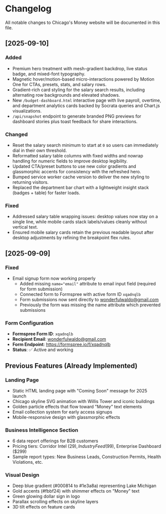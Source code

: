# Changelog

All notable changes to Chicago's Money website will be documented in this file.

## [2025-09-10]

### Added
- Premium hero treatment with mesh-gradient backdrop, live status badge, and mixed-font typography.
- Magnetic hover/motion-based micro-interactions powered by Motion One for CTAs, presets, stats, and salary rows.
- Gradient-rich card styling for the salary search results, including alternating row backgrounds and elevated shadows.
- New `/budget-dashboard.html` interactive page with live payroll, overtime, and department analytics cards backed by Socrata queries and Chart.js visualizations.
- `/api/snapshot` endpoint to generate branded PNG previews for dashboard stories plus toast feedback for share interactions.

### Changed
- Reset the salary search minimum to start at `0` so users can immediately dial in their own threshold.
- Reformatted salary table columns with fixed widths and nowrap handling for numeric fields to improve desktop legibility.
- Updated CTA/preset buttons to use new color gradients and glassmorphic accents for consistency with the refreshed hero.
- Bumped service worker cache version to deliver the new styling to returning visitors.
- Replaced the department bar chart with a lightweight insight stack (badges + table) for faster loads.


### Fixed
- Addressed salary table wrapping issues: desktop values now stay on a single line, while mobile cards stack labels/values cleanly without vertical text.
- Ensured mobile salary cards retain the previous readable layout after desktop adjustments by refining the breakpoint flex rules.

## [2025-09-09]

### Fixed
- Email signup form now working properly
  - Added missing `name="email"` attribute to email input field (required for form submission)
  - Connected form to Formspree with active form ID `xqadnqlb`
  - Form submissions now sent directly to wonderfulwaldo@gmail.com
  - Previously the form was missing the name attribute which prevented submissions

### Form Configuration
- **Formspree Form ID**: `xqadnqlb`
- **Recipient Email**: wonderfulwaldo@gmail.com
- **Form Endpoint**: https://formspree.io/f/xqadnqlb
- **Status**: ✅ Active and working

## Previous Features (Already Implemented)

### Landing Page
- Static HTML landing page with "Coming Soon" message for 2025 launch
- Chicago skyline SVG animation with Willis Tower and iconic buildings
- Golden particle effects that flow toward "Money" text elements
- Email collection system for early access signups
- Mobile-responsive design with glassmorphic effects

### Business Intelligence Section
- 6 data report offerings for B2B customers
- Pricing tiers: Corridor Intel ($29), Industry Feed ($99), Enterprise Dashboard ($299)
- Sample report types: New Business Leads, Construction Permits, Health Violations, etc.

### Visual Design
- Deep blue gradient (#000814 to #1e3a8a) representing Lake Michigan
- Gold accents (#fbbf24) with shimmer effects on "Money" text
- Green glowing dollar sign in logo
- Parallax scrolling effects on skyline layers
- 3D tilt effects on feature cards
